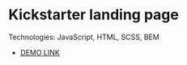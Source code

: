 # Kickstarter landing page

Technologies: JavaScript, HTML, SCSS, BEM
- [DEMO LINK](https://basil-panasiuk.github.io/landing-kickstarter/)
